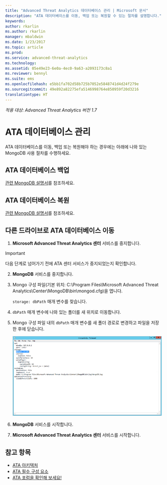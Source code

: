 ```yaml
---
title: "Advanced Threat Analytics 데이터베이스 관리 | Microsoft 문서"
description: "ATA 데이터베이스를 이동, 백업 또는 복원할 수 있는 절차를 설명합니다."
keywords: 
author: rkarlin
ms.author: rkarlin
manager: mbaldwin
ms.date: 1/23/2017
ms.topic: article
ms.prod: 
ms.service: advanced-threat-analytics
ms.technology: 
ms.assetid: 05e49e23-6e0a-4ec0-9a63-a2093173c8a1
ms.reviewer: bennyl
ms.suite: ems
ms.openlocfilehash: e5bb1fa702d58b725b7052e5848741d4d24f279e
ms.sourcegitcommit: 49e892a82275efa5146998764e850959f20d3216
translationtype: HT
---
```

*적용 대상: Advanced Threat Analytics 버전 1.7*



# <a name="ata-database-management"></a>ATA 데이터베이스 관리
ATA 데이터베이스를 이동, 백업 또는 복원해야 하는 경우에는 아래에 나와 있는 MongoDB 사용 절차를 수행하세요.

## <a name="backing-up-the-ata-database"></a>ATA 데이터베이스 백업
[관련 MongoDB 설명서](http://docs.mongodb.org/manual/administration/backup/)를 참조하세요.

## <a name="restoring-the-ata-database"></a>ATA 데이터베이스 복원
[관련 MongoDB 설명서](http://docs.mongodb.org/manual/administration/backup/)를 참조하세요.

## <a name="moving-the-ata-database-to-another-drive"></a>다른 드라이브로 ATA 데이터베이스 이동

1.  **Microsoft Advanced Threat Analytics 센터** 서비스를 중지합니다.
> [!Important] 
> 다음 단계로 넘어가기 전에 ATA 센터 서비스가 중지되었는지 확인합니다.

2.  **MongoDB** 서비스를 중지합니다.

3.  Mongo 구성 파일(기본 위치: C:\Program Files\Microsoft Advanced Threat Analytics\Center\MongoDB\bin\mongod.cfg)을 엽니다.

    `storage: dbPath` 매개 변수를 찾습니다.

4.  `dbPath` 매개 변수에 나와 있는 폴더를 새 위치로 이동합니다.

5.  Mongo 구성 파일 내의 `dbPath` 매개 변수를 새 폴더 경로로 변경하고 파일을 저장한 후에 닫습니다.

    ![MongoDB 구성 이미지 수정](media/ATA-mongoDB-moveDB.png)

6.  **MongoDB** 서비스를 시작합니다.

7. **Microsoft Advanced Threat Analytics 센터** 서비스를 시작합니다.

## <a name="see-also"></a>참고 항목
- [ATA 아키텍처](/advanced-threat-analytics/plan-design/ata-architecture)
- [ATA 필수 구성 요소](/advanced-threat-analytics/plan-design/ata-prerequisites)
- [ATA 포럼을 확인해 보세요!](https://social.technet.microsoft.com/Forums/security/home?forum=mata)

